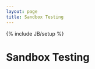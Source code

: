 ```yaml
---
layout: page
title: Sandbox Testing
---
```

{% include JB/setup %}

<script>
$(document).ready(function(){
$("#ajaxcontent").load("http://ncdesigns-studio.com/pages.html","#wrap");
)}
</script>
<main class="flex-container">
<h1 class="flex-item">
	Sandbox Testing
</h1>
<div class="flex-item" id="ajaxcontent">
</div>
</main>